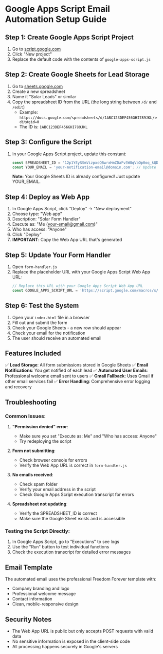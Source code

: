 # Google Apps Script Email Automation Setup Guide

## Step 1: Create Google Apps Script Project

1. Go to [script.google.com](https://script.google.com)
2. Click "New project"
3. Replace the default code with the contents of `google-apps-script.js`

## Step 2: Create Google Sheets for Lead Storage

1. Go to [sheets.google.com](https://sheets.google.com)
2. Create a new spreadsheet
3. Name it "Solar Leads" or similar
4. Copy the spreadsheet ID from the URL (the long string between `/d/` and `/edit`)
   - Example: `https://docs.google.com/spreadsheets/d/1ABC123DEF456GHI789JKL/edit#gid=0`
   - The ID is: `1ABC123DEF456GHI789JKL`

## Step 3: Configure the Script

1. In your Google Apps Script project, update this constant:
   ```javascript
   const SPREADSHEET_ID = '12p1YEySSmVizpxcQBwrxHmZDaPv3W8qVbOp0oq_kQDI'; // ✅ Already set!
   const YOUR_EMAIL = 'your-notification-email@domain.com'; // Update with your email
   ```

   **Note:** Your Google Sheets ID is already configured! Just update YOUR_EMAIL.

## Step 4: Deploy as Web App

1. In Google Apps Script, click "Deploy" → "New deployment"
2. Choose type: "Web app"
3. Description: "Solar Form Handler"
4. Execute as: "Me (your-email@gmail.com)"
5. Who has access: "Anyone"
6. Click "Deploy"
7. **IMPORTANT**: Copy the Web App URL that's generated

## Step 5: Update Your Form Handler

1. Open `form-handler.js`
2. Replace the placeholder URL with your Google Apps Script Web App URL:
   ```javascript
   // Replace this URL with your Google Apps Script Web App URL
   const GOOGLE_APPS_SCRIPT_URL = 'https://script.google.com/macros/s/YOUR_SCRIPT_ID/exec';
   ```

## Step 6: Test the System

1. Open your `index.html` file in a browser
2. Fill out and submit the form
3. Check your Google Sheets - a new row should appear
4. Check your email for the notification
5. The user should receive an automated email

## Features Included

✅ **Lead Storage**: All form submissions stored in Google Sheets
✅ **Email Notifications**: You get notified of each lead
✅ **Automated User Emails**: Professional welcome email sent to users
✅ **Gmail Fallback**: Uses Gmail if other email services fail
✅ **Error Handling**: Comprehensive error logging and recovery

## Troubleshooting

### Common Issues:

1. **"Permission denied" error**:
   - Make sure you set "Execute as: Me" and "Who has access: Anyone"
   - Try redeploying the script

2. **Form not submitting**:
   - Check browser console for errors
   - Verify the Web App URL is correct in `form-handler.js`

3. **No emails received**:
   - Check spam folder
   - Verify your email address in the script
   - Check Google Apps Script execution transcript for errors

4. **Spreadsheet not updating**:
   - Verify the SPREADSHEET_ID is correct
   - Make sure the Google Sheet exists and is accessible

### Testing the Script Directly:

1. In Google Apps Script, go to "Executions" to see logs
2. Use the "Run" button to test individual functions
3. Check the execution transcript for detailed error messages

## Email Template

The automated email uses the professional Freedom Forever template with:
- Company branding and logo
- Professional welcome message
- Contact information
- Clean, mobile-responsive design

## Security Notes

- The Web App URL is public but only accepts POST requests with valid data
- No sensitive information is exposed in the client-side code
- All processing happens securely in Google's servers
